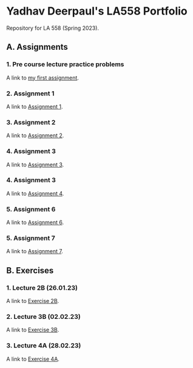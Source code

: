 # Yadhav Deerpaul's LA558 Portfolio

Repository for LA 558 (Spring 2023).

## A. Assignments

### 1. Pre course lecture practice problems

A link to [my first assignment](Exercises/2_candyObservation1.jpg).

### 2. Assignment 1

A link to [Assignment 1](Assignments/2.%20Assignment%201/description.html).

### 3. Assignment 2

A link to [Assignment 2](Assignments/3_Assignment_2/index.md).

### 4. Assignment 3

A link to [Assignment 3](Assignments/4_Assignment_3/description.md).

### 4. Assignment 3

A link to [Assignment 4](Assignments/5_Assignment_4/description.html).

### 5. Assignment 6

A link to [Assignment 6](Assignments/6_Assignment_6/tableau.html).

### 5. Assignment 7

A link to [Assignment 7](Assignments/7_Assignment_7/tableau.html).

## B. Exercises

### 1. Lecture 2B (26.01.23)

A link to [Exercise 2B](Exercises/1_Exercise2B.md).

### 2. Lecture 3B (02.02.23)

A link to [Exercise 3B](Exercises/3_Exercise3B.html).

### 3. Lecture 4A (28.02.23)

A link to [Exercise 4A](Lectures/2_Lecture4A/ex4a.md).
